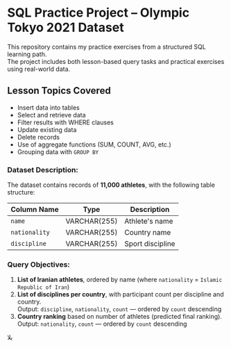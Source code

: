 # SQL Practice Project – Olympic Tokyo 2021 Dataset

This repository contains my practice exercises from a structured SQL learning path.  
The project includes both lesson-based query tasks and practical exercises using real-world data.

##  Lesson Topics Covered

- Insert data into tables
- Select and retrieve data
- Filter results with WHERE clauses
- Update existing data
- Delete records
- Use of aggregate functions (SUM, COUNT, AVG, etc.)
- Grouping data with `GROUP BY`


###  Dataset Description:
The dataset contains records of **11,000 athletes**, with the following table structure:

| Column Name | Type | Description |
|---------------|---------------|-----------------|
| `name` | VARCHAR(255) | Athlete's name |
| `nationality` | VARCHAR(255) | Country name |
| `discipline` | VARCHAR(255) | Sport discipline|


###  Query Objectives:

1. **List of Iranian athletes**, ordered by name (where `nationality` = `Islamic Republic of Iran`)
2. **List of disciplines per country**, with participant count per discipline and country.  
   Output: `discipline`, `nationality`, `count` — ordered by `count` descending
3. **Country ranking** based on number of athletes (predicted final ranking).  
   Output: `nationality`, `count` — ordered by `count` descending


بلا

